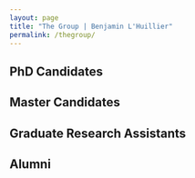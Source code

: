 ```yaml
---
layout: page
title: "The Group | Benjamin L'Huillier"
permalink: /thegroup/
---
```


## PhD Candidates

## Master Candidates

## Graduate Research Assistants

## Alumni
